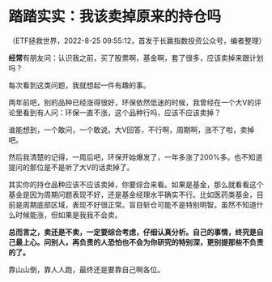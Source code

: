 # 踏踏实实：我该卖掉原来的持仓吗

（ETF拯救世界，2022-8-25 09:55:12，首发于长赢指数投资公众号，编者整理）

**经常**有朋友问：认识我之前，买了股票啊，基金啊，套了很多，应该卖掉来跟计划吗？

每次看到这类问题，我就想起一件有趣的事。

两年前吧，别的品种已经涨得很好，环保依然低迷的时候，我曾经在一个大V的评论里看到有人问：环保一直不涨，这个品种行吗，应该不应该卖掉？

谁能想到，一个敢问，一个敢说。大V回答，不行啊，周期啊，涨不了啦，卖掉吧。

然后我清楚的记得，一周后吧，环保开始爆发了，一年多涨了200%多。也不知道提问的那位是不是听了大V的话卖掉了。

其实你的持仓品种应该不应该卖掉，你要综合来看。如果是基金，那么就看看这个基金是因为周期问题表现不好，还是基金经理水平确实不行。比如医药类基金，目前是周期底部区域，表现不好很正常。盲目斩仓可能不是特别明智。虽然不知道什么时候能涨，但如果是我我不会卖。

**总而言之，卖还是不卖，一定要综合考虑，仔细认真分析。自己的事情，终究是自己最上心。问别人，再负责的人恐怕也不会为你研究的特别深，更别提那些不负责的了。**

靠山山倒，靠人人跑，最终还是要靠自己啊各位。